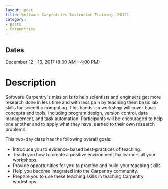 ```yaml
---
layout: post
title: Software Carpentries Instructor Training (2017)
category:
- posts
- Carpentries
---
```

## Dates
December 12 - 13, 2017 (8:00 AM - 4:00 PM)

# Description

Software Carpentry's mission is to help scientists and engineers get more research done in less time and with less pain by teaching them basic lab skills for scientific computing. This hands-on workshop will cover basic concepts and tools, including program design, version control, data management, and task automation. Participants will be encouraged to help one another and to apply what they have learned to their own research problems.

This two-day class has the following overall goals:

* Introduce you to evidence-based best-practices of teaching.
* Teach you how to create a positive environment for learners at your workshops.
* Provide opportunities for you to practice and build your teaching skills.
* Help you become integrated into the Carpentry community.
* Prepare you to use these teaching skills in teaching Carpentry workshops.
